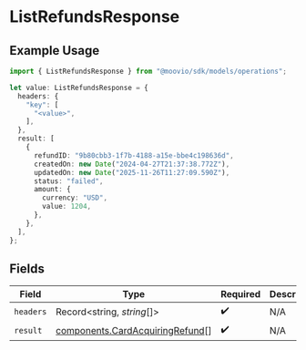 # ListRefundsResponse

## Example Usage

```typescript
import { ListRefundsResponse } from "@moovio/sdk/models/operations";

let value: ListRefundsResponse = {
  headers: {
    "key": [
      "<value>",
    ],
  },
  result: [
    {
      refundID: "9b80cbb3-1f7b-4188-a15e-bbe4c198636d",
      createdOn: new Date("2024-04-27T21:37:38.772Z"),
      updatedOn: new Date("2025-11-26T11:27:09.590Z"),
      status: "failed",
      amount: {
        currency: "USD",
        value: 1204,
      },
    },
  ],
};
```

## Fields

| Field                                                                              | Type                                                                               | Required                                                                           | Description                                                                        |
| ---------------------------------------------------------------------------------- | ---------------------------------------------------------------------------------- | ---------------------------------------------------------------------------------- | ---------------------------------------------------------------------------------- |
| `headers`                                                                          | Record<string, *string*[]>                                                         | :heavy_check_mark:                                                                 | N/A                                                                                |
| `result`                                                                           | [components.CardAcquiringRefund](../../models/components/cardacquiringrefund.md)[] | :heavy_check_mark:                                                                 | N/A                                                                                |